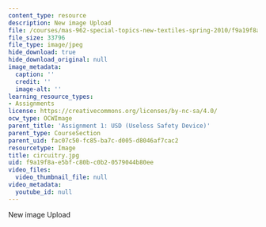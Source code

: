 ```yaml
---
content_type: resource
description: New image Upload
file: /courses/mas-962-special-topics-new-textiles-spring-2010/f9a19f8ae5bfc80bc0b20579044b80ee_circuitry.jpg
file_size: 33796
file_type: image/jpeg
hide_download: true
hide_download_original: null
image_metadata:
  caption: ''
  credit: ''
  image-alt: ''
learning_resource_types:
- Assignments
license: https://creativecommons.org/licenses/by-nc-sa/4.0/
ocw_type: OCWImage
parent_title: 'Assignment 1: USD (Useless Safety Device)'
parent_type: CourseSection
parent_uid: fac07c50-fc85-ba7c-d005-d8046af7cac2
resourcetype: Image
title: circuitry.jpg
uid: f9a19f8a-e5bf-c80b-c0b2-0579044b80ee
video_files:
  video_thumbnail_file: null
video_metadata:
  youtube_id: null
---
```

New image Upload